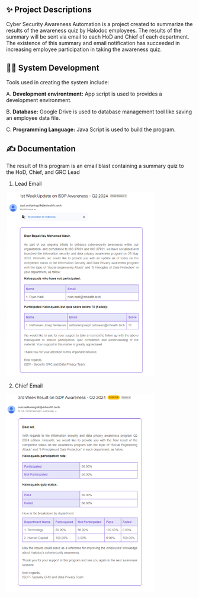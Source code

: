## ✨ Project Descriptions 

<p>Cyber Security Awareness Automation is a project created to summarize the results of the awareness quiz by Halodoc employees. The results of the summary will be sent via email to each HoD and Chief of each department. The existence of this summary and email notification has succeeded in increasing employee participation in taking the awareness quiz.</p> 

## 👩‍💻 System Development
<p>Tools used in creating the system include:</p>

A. **Development environtment:** App script is used to provides a development environment.

B. **Database:** Google Drive is used to database management tool like saving an employee data file.

C. **Programming Language:** Java Script is used to build the program.

## ✍️ Documentation
<p>The result of this program is an email blast containing a summary quiz to the HoD, Chief, and GRC Lead</p>

1. Lead Email
<img src="email-lead.png" alt="Email Lead" width="400"/>

2. Chief Email
<img src="email-chief.png" alt="Chief Lead" width="400"/>

